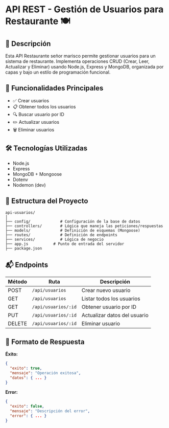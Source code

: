 # API REST - Gestión de Usuarios para Restaurante 🍽️

## 📌 Descripción
Esta API Restaurante señor marisco  permite gestionar usuarios para un sistema de restaurante. Implementa operaciones CRUD (Crear, Leer, Actualizar y Eliminar) usando Node.js, Express y MongoDB, organizada por capas y bajo un estilo de programación funcional.

## 🚀 Funcionalidades Principales

- ✅ Crear usuarios
- 📋 Obtener todos los usuarios
- 🔍 Buscar usuario por ID
- ✏️ Actualizar usuarios
- 🗑️ Eliminar usuarios

## 🛠️ Tecnologías Utilizadas

- Node.js
- Express
- MongoDB + Mongoose
- Dotenv
- Nodemon (dev)

## 🧠 Estructura del Proyecto

```
api-usuarios/
│
├── config/             # Configuración de la base de datos
├── controllers/        # Lógica que maneja las peticiones/respuestas
├── models/             # Definición de esquemas (Mongoose)
├── routes/             # Definición de endpoints
├── services/           # Lógica de negocio
├── app.js           # Punto de entrada del servidor
├── package.json
```
## 📬 Endpoints

| Método | Ruta                  | Descripción                     |
|--------|------------------------|---------------------------------|
| POST   | `/api/usuarios`        | Crear nuevo usuario             |
| GET    | `/api/usuarios`        | Listar todos los usuarios       |
| GET    | `/api/usuarios/:id`    | Obtener usuario por ID          |
| PUT    | `/api/usuarios/:id`    | Actualizar datos del usuario    |
| DELETE | `/api/usuarios/:id`    | Eliminar usuario                |

## 🔄 Formato de Respuesta

**Éxito:**

```json
{
  "exito": true,
  "mensaje": "Operación exitosa",
  "datos": { ... }
}
```

**Error:**

```json
{
  "exito": false,
  "mensaje": "Descripción del error",
  "error": { ... }
}